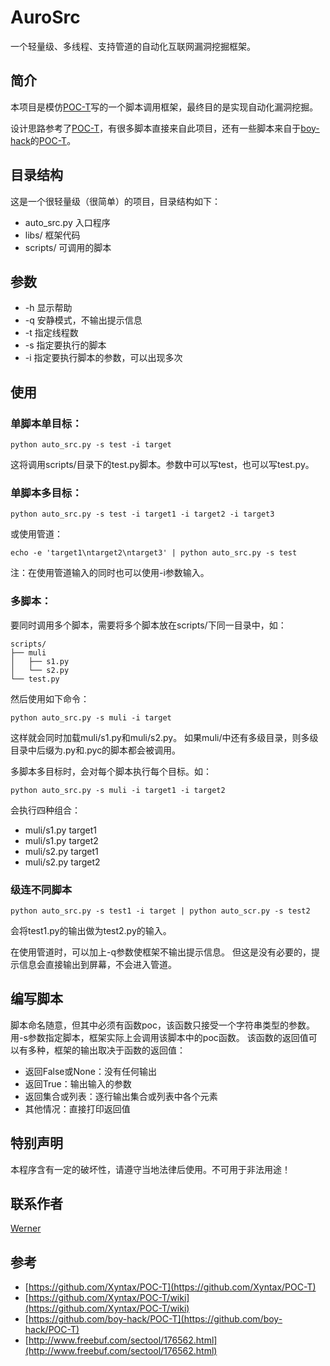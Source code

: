 # AuroSrc

一个轻量级、多线程、支持管道的自动化互联网漏洞挖掘框架。


## 简介

本项目是模仿[POC-T](https://github.com/Xyntax/POC-T)写的一个脚本调用框架，最终目的是实现自动化漏洞挖掘。

设计思路参考了[POC-T](https://github.com/Xyntax/POC-T)，有很多脚本直接来自此项目，还有一些脚本来自于[boy-hack](https://github.com/boy-hack)的[POC-T](https://github.com/boy-hack/POC-T)。


## 目录结构

这是一个很轻量级（很简单）的项目，目录结构如下：

* auto\_src.py    入口程序
* libs/          框架代码
* scripts/       可调用的脚本


## 参数

* -h 显示帮助
* -q 安静模式，不输出提示信息
* -t 指定线程数
* -s 指定要执行的脚本
* -i 指定要执行脚本的参数，可以出现多次


## 使用

### 单脚本单目标：

```
python auto_src.py -s test -i target
```

这将调用scripts/目录下的test.py脚本。参数中可以写test，也可以写test.py。

### 单脚本多目标：

```
python auto_src.py -s test -i target1 -i target2 -i target3
```

或使用管道：

```
echo -e 'target1\ntarget2\ntarget3' | python auto_src.py -s test
```

注：在使用管道输入的同时也可以使用-i参数输入。

### 多脚本：

要同时调用多个脚本，需要将多个脚本放在scripts/下同一目录中，如：

```
scripts/
├── muli
│   ├── s1.py
│   └── s2.py
└── test.py
```

然后使用如下命令：

```
python auto_src.py -s muli -i target
```

这样就会同时加载muli/s1.py和muli/s2.py。
如果muli/中还有多级目录，则多级目录中后缀为.py和.pyc的脚本都会被调用。

多脚本多目标时，会对每个脚本执行每个目标。如：

```
python auto_src.py -s muli -i target1 -i target2
```

会执行四种组合：

* muli/s1.py    target1
* muli/s1.py    target2
* muli/s2.py    target1
* muli/s2.py    target2

### 级连不同脚本

```
python auto_src.py -s test1 -i target | python auto_scr.py -s test2
```

会将test1.py的输出做为test2.py的输入。

在使用管道时，可以加上-q参数使框架不输出提示信息。
但这是没有必要的，提示信息会直接输出到屏幕，不会进入管道。


## 编写脚本

脚本命名随意，但其中必须有函数poc，该函数只接受一个字符串类型的参数。
用-s参数指定脚本，框架实际上会调用该脚本中的poc函数。
该函数的返回值可以有多种，框架的输出取决于函数的返回值：

* 返回False或None：没有任何输出
* 返回True：输出输入的参数
* 返回集合或列表：逐行输出集合或列表中各个元素
* 其他情况：直接打印返回值


## 特别声明

本程序含有一定的破坏性，请遵守当地法律后使用。不可用于非法用途！


## 联系作者

[Werner](me@werner.wiki)


## 参考

* [https://github.com/Xyntax/POC-T](https://github.com/Xyntax/POC-T)
* [https://github.com/Xyntax/POC-T/wiki](https://github.com/Xyntax/POC-T/wiki)
* [https://github.com/boy-hack/POC-T](https://github.com/boy-hack/POC-T)
* [http://www.freebuf.com/sectool/176562.html](http://www.freebuf.com/sectool/176562.html)

